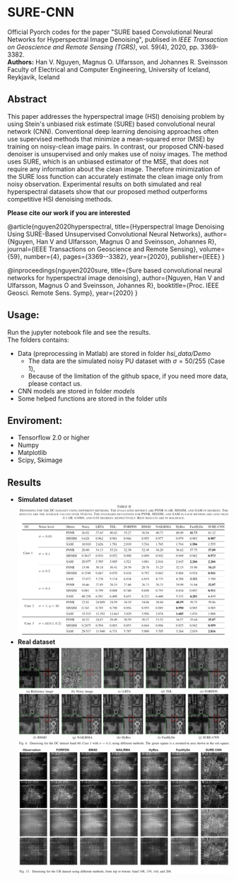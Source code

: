# SURE-CNN
 Official Pyorch codes for the paper "SURE based Convolutional Neural Networks for Hyperspectral Image Denoising", publised in *IEEE Transaction on Geoscience and Remote Sensing (TGRS)*, vol. 59(4), 2020, pp. 3369-3382.<br>
 **Authors:** Han V. Nguyen, Magnus O. Ulfarsson, and Johannes R. Sveinsson <br>
Faculty of Electrical and Computer Engineering, University of Iceland, Reykjavik, Iceland <br>

## Abstract <br>
This paper addresses the hyperspectral image (HSI) denoising problem by using Stein's unbiased risk estimate (SURE) based convolutional neural network (CNN). Conventional deep learning denoising approaches often use supervised methods that minimize a mean-squared error (MSE) by training on noisy-clean image pairs. In contrast, our proposed CNN-based denoiser is unsupervised and only makes use of noisy images. The method uses SURE, which is an unbiased estimator of the MSE, that does not require any information about the clean image. Therefore minimization of the SURE loss function can accurately estimate the clean image only from noisy observation. Experimental results on both simulated and real hyperspectral datasets show that our proposed method outperforms competitive HSI denoising methods.

**Please cite our work if you are interested**

 @article{nguyen2020hyperspectral,
  title={Hyperspectral Image Denoising Using SURE-Based Unsupervised Convolutional Neural Networks},
  author={Nguyen, Han V and Ulfarsson, Magnus O and Sveinsson, Johannes R},
  journal={IEEE Transactions on Geoscience and Remote Sensing},
  volume={59},
  number={4},
  pages={3369--3382},
  year={2020},
  publisher={IEEE}
}

@inproceedings{nguyen2020sure,
  title={Sure based convolutional neural networks for hyperspectral image denoising},
  author={Nguyen, Han V and Ulfarsson, Magnus O and Sveinsson, Johannes R},
  booktitle={Proc. IEEE Geosci. Remote Sens. Symp},
  year={2020}
}
## Usage:<br>
Run the jupyter notebook file and see the results.<br>
The folders contains:<br>
 - Data (preprocessing in Matlab) are stored in folder *hsi_data/Demo*
     + The data are the simulated noisy PU dataset with $\sigma=50/255$ (Case 1),
     + Because of the limitation of the github space, if you need more data, please contact us.
 - CNN models are stored in folder *models*
 - Some helped functions are stored in the folder *utils*
## Enviroment:<br>
- Tensorflow 2.0 or higher
- Numpy
- Matplotlib
- Scipy, Skimage
## Results
- **Simulated dataset**
![image](result1.png "a title")
- **Real dataset**
![image](result2.png "a title")
![image](result3.png "a title")

